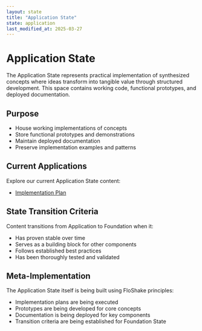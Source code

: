 ```yaml
---
layout: state
title: "Application State"
state: application
last_modified_at: 2025-03-27
---
```


# Application State

The Application State represents practical implementation of synthesized concepts where ideas transform into tangible value through structured development. This space contains working code, functional prototypes, and deployed documentation.

## Purpose

- House working implementations of concepts
- Store functional prototypes and demonstrations
- Maintain deployed documentation
- Preserve implementation examples and patterns

## Current Applications

Explore our current Application State content:

- [Implementation Plan](/states/application/implementation-plan/)

## State Transition Criteria

Content transitions from Application to Foundation when it:
- Has proven stable over time
- Serves as a building block for other components
- Follows established best practices
- Has been thoroughly tested and validated

## Meta-Implementation

The Application State itself is being built using FloShake principles:
- Implementation plans are being executed
- Prototypes are being developed for core concepts
- Documentation is being deployed for key components
- Transition criteria are being established for Foundation State